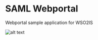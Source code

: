 # SAML Webportal #

Webportal sample application for WSO2IS 

![alt text](https://github.com/EricCanull/webportal/blob/master/images/kitematic-dark-01.png?raw=true "Webportal Screen Shot")